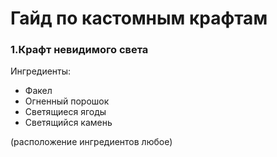 # Гайд по кастомным крафтам

### 1.Крафт невидимого света

Ингредиенты:

* Факел
* Огненный порошок
* Светящиеся ягоды
* Светящийся камень

(расположение ингредиентов любое)

<figure><img src=".gitbook/assets/light.png" alt=""><figcaption></figcaption></figure>
